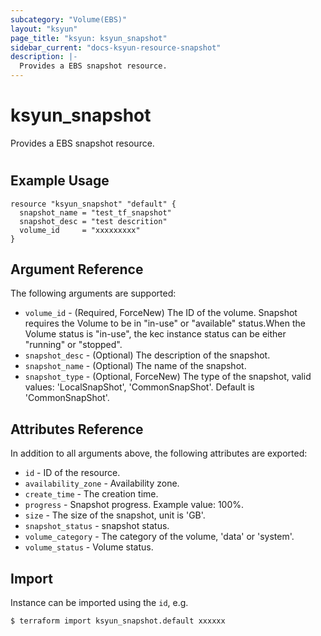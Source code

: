 ```yaml
---
subcategory: "Volume(EBS)"
layout: "ksyun"
page_title: "ksyun: ksyun_snapshot"
sidebar_current: "docs-ksyun-resource-snapshot"
description: |-
  Provides a EBS snapshot resource.
---
```


# ksyun_snapshot

Provides a EBS snapshot resource.

#

## Example Usage

```hcl
resource "ksyun_snapshot" "default" {
  snapshot_name = "test_tf_snapshot"
  snapshot_desc = "test descrition"
  volume_id     = "xxxxxxxxx"
}
```

## Argument Reference

The following arguments are supported:

* `volume_id` - (Required, ForceNew) The ID of the volume. Snapshot requires the Volume to be in "in-use" or "available" status.When the Volume status is "in-use", the kec instance status can be either "running" or "stopped".
* `snapshot_desc` - (Optional) The description of the snapshot.
* `snapshot_name` - (Optional) The name of the snapshot.
* `snapshot_type` - (Optional, ForceNew) The type of the snapshot, valid values: 'LocalSnapShot', 'CommonSnapShot'. Default is 'CommonSnapShot'.

## Attributes Reference

In addition to all arguments above, the following attributes are exported:

* `id` - ID of the resource.
* `availability_zone` - Availability zone.
* `create_time` - The creation time.
* `progress` - Snapshot progress. Example value: 100%.
* `size` - The size of the snapshot, unit is 'GB'.
* `snapshot_status` - snapshot status.
* `volume_category` - The category of the volume, 'data' or 'system'.
* `volume_status` - Volume status.


## Import

Instance can be imported using the `id`, e.g.

```
$ terraform import ksyun_snapshot.default xxxxxx
```

